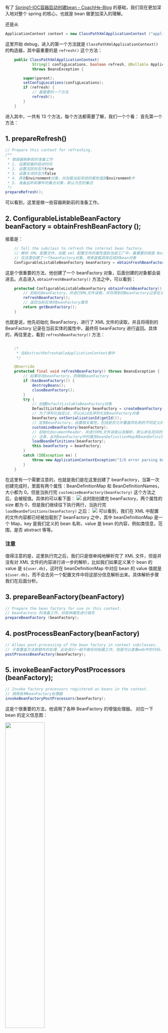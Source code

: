 有了 [Spring1-IOC容器启动创建bean - CoachHe-Blog](https://coachhe.studio/11.html) 的基础，我们现在更加深入地对整个 spring 的核心，也就是 bean 做更加深入的理解。

还是从
```java
ApplicationContext context = new ClassPathXmlApplicationContext ("applicationContext.Xml");
```
这里开始 debug，进入的第一个方法就是 `ClassPathXmlApplicationContext()` 的构造器，其中最重要的是 `refresh()` 这个方法：
```java
	public ClassPathXmlApplicationContext(
			String[] configLocations, boolean refresh, @Nullable ApplicationContext parent)
			throws BeansException {

		super(parent);
		setConfigLocations(configLocations);
		if (refresh) {
			// 最重要的一个方法
			refresh();
		}
	}
```

进入其中，一共有 13 个方法，每个方法都需要了解，我们一个个看：
首先第一个方法：

## 1. prepareRefresh()
```java
// Prepare this context for refreshing.  
/**  
 * 做容器刷新前的准备工作  
 * 1. 设置容器的启动时间  
 * 2. 设置活跃状态为true  
 * 3. 设置关闭状态为false  
 * 4. 获取Environment对象，并加载当前系统的属性值到Environment中  
 * 5. 准备监听和事件的集合对象，默认为空的集合  
 */  
prepareRefresh();
```
可以看到，这里是做一些容器刷新前的准备工作。

## 2. ConfigurableListableBeanFactory beanFactory = obtainFreshBeanFactory ();
接着是：
```java
	// Tell the subclass to refresh the internal bean factory.
	// 解析 XML 配置文件，加载 xml 配置文件的属性值到当前工厂中，最重要的就是 BeanDefinition
	// 在这里创建了一个beanFactory对象，用来装载具体后续的bean对象
	ConfigurableListableBeanFactory beanFactory = obtainFreshBeanFactory();
```
这是个很重要的方法，他创建了一个 beanFactory 对象，后面创建的对象都会装进去。点击进入 `obtainFreshBeanFactory()` 方法之中，可以看到：
```java
	protected ConfigurableListableBeanFactory obtainFreshBeanFactory() {
		// 初始化BeanFactory，并进行XML文件读取，并将得到的BeanFactory记录在当前实体的属性中
		refreshBeanFactory();
		// 返回当前实体的beanFactory属性
		return getBeanFactory();
	}
```
也就是说，他先初始化 BeanFactory，进行了 XML 文件的读取，并且将得到的 BeanFactory 记录在当前实体的属性中，最终将 beanFactory 进行返回。具体的，再往里走，看到 `refreshBeanFactory()` 方法：
```java

	/* 
	 * 在AbstractRefreshableApplicationContext类中
	 */

	@Override
	protected final void refreshBeanFactory() throws BeansException {
		// 如果存在beanFactory，则销毁beanFactory
		if (hasBeanFactory()) {
			destroyBeans();
			closeBeanFactory();
		}
		try {
			// 创建DefaultListableBeanFactory对象
			DefaultListableBeanFactory beanFactory = createBeanFactory();
			// 为了序列化指定id，可以从id反序列化到beanFactory对象
			beanFactory.setSerializationId(getId());
			// 定制beanFactory，设置相关属性，包括是否允许覆盖同名称的不同定义的对象以及循环依赖
			customizeBeanFactory(beanFactory);
			// 初始化documentReader，并进行XML文件读取以及解析，默认命名空间的解析，自定义标签的解析
			// 注意，此时beanFactory中的属性beanDefinitionMap和beanDefinitionNames还是XML中的默认值，并不会去对应的配置文件中得到具体的属性值
			loadBeanDefinitions(beanFactory);
			this.beanFactory = beanFactory;
		}
		catch (IOException ex) {
			throw new ApplicationContextException("I/O error parsing bean definition source for " + getDisplayName(), ex);
		}
	}
```
在这里有一个需要注意的，也就是我们是在这里创建了 beanFactory，当第一次创建完成时，里面有两个属性：BeanDefinitionMap 和 BeanDefinitionNames，大小都为 0。但是当执行完 `customizeBeanFactory(beanFactory)` 这个方法之后，会被赋值。具体的可以看下面：
![](https://coachhe-1305181419.cos.ap-guangzhou.myqcloud.com/%E7%A8%8B%E5%BA%8F%E5%91%98/%E5%B7%A5%E5%85%B7/git/20211203005125.png)
此时刚创建完 beanFactory，两个属性的 size 都为 0，但是我们继续往下执行两行，当执行完 `loadBeanDefinitions(beanFactory)` 之后：
![](https://coachhe-1305181419.cos.ap-guangzhou.myqcloud.com/%E7%A8%8B%E5%BA%8F%E5%91%98/%E5%B7%A5%E5%85%B7/git/20211203005545.png)
可以看到，我们在 XML 中配置的文件内容都已经被加载到了 beanFactory 之中，其中 beanDefinitionMap 是一个 Map，key 是我们定义的 bean 名称，value 是 bean 的内容，例如类信息，范围，是否 abstract 等等。
### 注意
值得注意的是，这里执行完之后，我们只是很单纯地解析完了 XML 文件，但是并没有对 XML 文件的内容进行进一步的解析，比如我们如果定义某个 bean 的 value 是 `${user.db}`，这时在 beanDefinitionMap 中对应 bean 的 value 值就是 `${user.db}`，而不会去另一个配置文件中将这部分信息解析出来。具体解析步骤我们在后面分析。


## 3. prepareBeanFactory(beanFactory)

```java
// Prepare the bean factory for use in this context.
// beanFactory 的准备工作，对各种属性进行填充
prepareBeanFactory (beanFactory);
```

## 4. postProcessBeanFactory(beanFactory)
```java
// Allows post-processing of the bean factory in context subclasses.  
// 子类覆盖方法做额外的处理，此处我们一般不做任何拓展工作，但是可以查看web中的代码，是有具体实现的  
postProcessBeanFactory(beanFactory);
```

## 5. invokeBeanFactoryPostProcessors (beanFactory);
```java
// Invoke factory processors registered as beans in the context.  
// 调用各种beanFactory处理器  
invokeBeanFactoryPostProcessors(beanFactory);
```
这是个很重要的方法，他调用了各种 BeanFactory 的增强处理器。
对应一下 bean 的定义信息图：

<img src="https://coachhe-1305181419.cos.ap-guangzhou.myqcloud.com/Redis/20211203130517.png" width="50%" />

对应的就是 BeanDefinition 到最终的 BeanDefinition 对象中的 BeanFactoryBeanPostProcessor 这一个环节。

这个环节有一个非常重要的作用，在上面执行完第二个方法 `ConfigurableListableBeanFactory beanFactory = obtainFreshBeanFactory ();` 后，我们得到了一个保留原始值的 BeanFactory，这个 BeanFactory 是保留从 XML 解析来的原始值的（例如 db 的 value 是 `${jdbc.db}` ），这个原始值需要去更加具体的配置文件中读取，才会得到最终的具体值，这一步就是在这个方法中完成的。
### 注意
我们如果需要对 bean 有一些自定义的操作，可以在这一步来完成。只需要定义一个类继承 BeanFactoryPostProcessor 接口就可以。
例如我们定义了一个类 MyBFPP：
```java
public class MyBFPP implements BeanFactoryPostProcessor {
	@Override
	public void postProcessBeanFactory(ConfigurableListableBeanFactory beanFactory) throws BeansException {
		System.out.println("Here is a post process bean factory");
	}
}

```

这个类继承了 BeanFactoryPostProcessor 接口，并且在执行接口的方法 `postProcessBeanFactory` 时打印了一行，我们在 XML 文件中配置好这个 bean：
```xml
<bean class="com.coachhe.spring.BeanFactoryPostProcessor.MyBFPP"/>
```

然后不对 main 方法做任何改动，直接输出，可以看到：
![](https://coachhe-1305181419.cos.ap-guangzhou.myqcloud.com/Redis/20211203131723.png)
在没有对 main 方法做任何改动的情况下，将刚才实现的方法中打印的数据打印了，这些方法就是在执行 `invokeBeanFactoryPostProcessors (beanFactory);` 这个方法时一起执行的。

# Bean 的生命周期

<img src="https://coachhe-1305181419.cos.ap-guangzhou.myqcloud.com/Redis/20211219173353.png" width = "100%" />


# BeanFactory 和 FactoryBean 的联系和区别
## 联系
都是用来创建对象的
## 区别
FactoryBean 在 BeanFactory 的基础上进行了拓展，例如增加了这些方法:
```xml
isSingleton: 判断是否是单例对象
getObjectType: 获取对象类型
getObject: 用户可以按照自己任意的方式来创建对象
```



